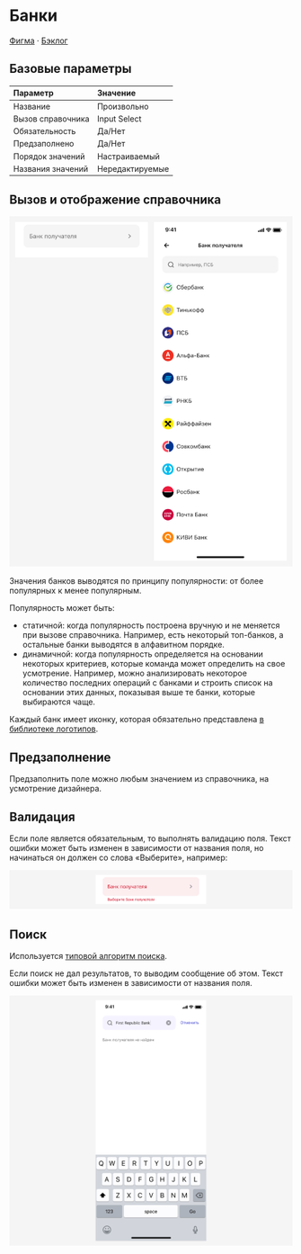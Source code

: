 # Банки
[Фигма](https://www.figma.com/design/vcJnk1pjqywou7To3O52Rq/%D0%A1%D0%BF%D1%80%D0%B0%D0%B2%D0%BE%D1%87%D0%BD%D0%B8%D0%BA%D0%B8?node-id=52%3A2562&t=ctPGjlvNgPsIrjJY-1) · [Бэклог](https://github.com/metz-hei/psb/labels/Банки)

## Базовые параметры
| Параметр          | Значение        |
|:----------------- |:----------------|
| Название          | Произвольно     |
| Вызов справочника | Input Select    |
| Обязательность    | Да/Нет          |
| Предзаполнено     | Да/Нет          |
| Порядок значений  | Настраиваемый   |
| Названия значений | Нередактируемые |

## Вызов и отображение справочника


![Справочник «Банки»](./1.png)

Значения банков выводятся по принципу популярности: от более популярных к менее популярным.

Популярность может быть:
- статичной: когда популярность построена вручную и не меняется при вызове справочника. Например, есть некоторый топ-банков, а остальные банки выводятся в алфавитном порядке. 
- динамичной: когда популярность определяется на основании некоторых критериев, которые команда может определить на свое усмотрение. Например, можно анализировать некоторое количество последних операций с банками и строить список на основании этих данных, показывая выше те банки, которые выбираются чаще. 

Каждый банк имеет иконку, которая обязательно представлена [в библиотеке логотипов](https://www.figma.com/file/QQPmkY46t5KL7meRyJh6bc/%E2%9C%85%F0%9F%93%9A%E2%80%93-%F0%9F%99%8FIcons?type=design&node-id=16213%3A6220&mode=design&t=FzBz3Koiz7BzJffX-1).

## Предзаполнение
Предзаполнить поле можно любым значением из справочника, на усмотрение дизайнера.

## Валидация
Если поле является обязательным, то выполнять валидацию поля. Текст ошибки может быть изменен в зависимости от названия поля, но начинаться он должен со слова «Выберите», например:

![Валидация](./3.png)

## Поиск
Используется [типовой алгоритм поиска](../search).

Если поиск не дал результатов, то выводим сообщение об этом. Текст ошибки может быть изменен в зависимости от названия поля.

![Банк получателя не найден](./4.png)
